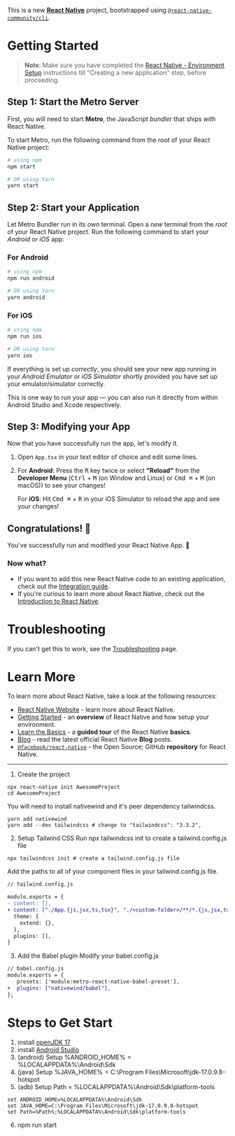 This is a new [**React Native**](https://reactnative.dev) project, bootstrapped using [`@react-native-community/cli`](https://github.com/react-native-community/cli).

# Getting Started

>**Note**: Make sure you have completed the [React Native - Environment Setup](https://reactnative.dev/docs/environment-setup) instructions till "Creating a new application" step, before proceeding.

## Step 1: Start the Metro Server

First, you will need to start **Metro**, the JavaScript _bundler_ that ships _with_ React Native.

To start Metro, run the following command from the _root_ of your React Native project:

```bash
# using npm
npm start

# OR using Yarn
yarn start
```

## Step 2: Start your Application

Let Metro Bundler run in its _own_ terminal. Open a _new_ terminal from the _root_ of your React Native project. Run the following command to start your _Android_ or _iOS_ app:

### For Android

```bash
# using npm
npm run android

# OR using Yarn
yarn android
```

### For iOS

```bash
# using npm
npm run ios

# OR using Yarn
yarn ios
```

If everything is set up _correctly_, you should see your new app running in your _Android Emulator_ or _iOS Simulator_ shortly provided you have set up your emulator/simulator correctly.

This is one way to run your app — you can also run it directly from within Android Studio and Xcode respectively.

## Step 3: Modifying your App

Now that you have successfully run the app, let's modify it.

1. Open `App.tsx` in your text editor of choice and edit some lines.
2. For **Android**: Press the <kbd>R</kbd> key twice or select **"Reload"** from the **Developer Menu** (<kbd>Ctrl</kbd> + <kbd>M</kbd> (on Window and Linux) or <kbd>Cmd ⌘</kbd> + <kbd>M</kbd> (on macOS)) to see your changes!

   For **iOS**: Hit <kbd>Cmd ⌘</kbd> + <kbd>R</kbd> in your iOS Simulator to reload the app and see your changes!

## Congratulations! :tada:

You've successfully run and modified your React Native App. :partying_face:

### Now what?

- If you want to add this new React Native code to an existing application, check out the [Integration guide](https://reactnative.dev/docs/integration-with-existing-apps).
- If you're curious to learn more about React Native, check out the [Introduction to React Native](https://reactnative.dev/docs/getting-started).

# Troubleshooting

If you can't get this to work, see the [Troubleshooting](https://reactnative.dev/docs/troubleshooting) page.

# Learn More

To learn more about React Native, take a look at the following resources:

- [React Native Website](https://reactnative.dev) - learn more about React Native.
- [Getting Started](https://reactnative.dev/docs/environment-setup) - an **overview** of React Native and how setup your environment.
- [Learn the Basics](https://reactnative.dev/docs/getting-started) - a **guided tour** of the React Native **basics**.
- [Blog](https://reactnative.dev/blog) - read the latest official React Native **Blog** posts.
- [`@facebook/react-native`](https://github.com/facebook/react-native) - the Open Source; GitHub **repository** for React Native.

----------------

1. Create the project

```shell
npx react-native init AwesomeProject
cd AwesomeProject
```

You will need to install nativewind and it's peer dependency tailwindcss.

```shell
yarn add nativewind
yarn add --dev tailwindcss # change to "tailwindcss": "3.3.2",
```

2. Setup Tailwind CSS
   Run npx tailwindcss init to create a tailwind.config.js file

```shell
npx tailwindcss init # create a tailwind.config.js file
```

Add the paths to all of your component files in your tailwind.config.js file.

```diff
// tailwind.config.js

module.exports = {
- content: [],
+ content: ["./App.{js,jsx,ts,tsx}", "./<custom-folder>/**/*.{js,jsx,ts,tsx}"],
  theme: {
    extend: {},
  },
  plugins: [],
}
```

3. Add the Babel plugin
   Modify your babel.config.js

```diff
// babel.config.js
module.exports = {
   presets: ['module:metro-react-native-babel-preset'],
+  plugins: ["nativewind/babel"],
};
```


# Steps to Get Start

1. install [openJDK 17](https://learn.microsoft.com/zh-tw/java/openjdk/download)
2. install [Android Studio](https://developer.android.com/studio?hl=zh-tw#get-android-studio)
3. (android) Setup %ANDROID_HOME% = %LOCALAPPDATA%\Android\Sdk
4. (java)    Setup %JAVA_HOME% = C:\Program Files\Microsoft\jdk-17.0.9.8-hotspot
5. (adb)     Setup Path = %LOCALAPPDATA%\Android\Sdk\platform-tools

```shell
set ANDROID_HOME=%LOCALAPPDATA%\Android\Sdk
set JAVA_HOME=C:\Program Files\Microsoft\jdk-17.0.9.8-hotspot
set Path=%Path%;%LOCALAPPDATA%\Android\Sdk\platform-tools
```

6. npm run start

